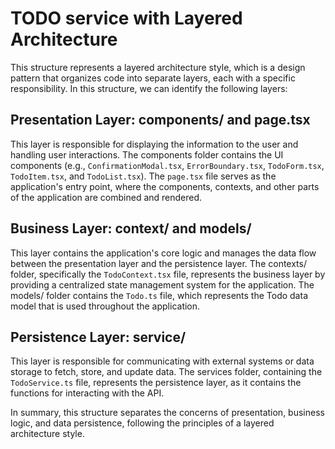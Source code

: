 # TODO service with Layered Architecture

This structure represents a layered architecture style, which is a design pattern that organizes code into separate layers, each with a specific responsibility. In this structure, we can identify the following layers:

## Presentation Layer: components/ and page.tsx

This layer is responsible for displaying the information to the user and handling user interactions. The components folder contains the UI components (e.g., `ConfirmationModal.tsx`, `ErrorBoundary.tsx`, `TodoForm.tsx`, `TodoItem.tsx`, and `TodoList.tsx`). The `page.tsx` file serves as the application's entry point, where the components, contexts, and other parts of the application are combined and rendered.

## Business Layer: context/ and models/

This layer contains the application's core logic and manages the data flow between the presentation layer and the persistence layer. The contexts/ folder, specifically the `TodoContext.tsx` file, represents the business layer by providing a centralized state management system for the application. The models/ folder contains the `Todo.ts` file, which represents the Todo data model that is used throughout the application.

## Persistence Layer: service/

This layer is responsible for communicating with external systems or data storage to fetch, store, and update data. The services folder, containing the `TodoService.ts` file, represents the persistence layer, as it contains the functions for interacting with the API. 


In summary, this structure separates the concerns of presentation, business logic, and data persistence, following the principles of a layered architecture style.